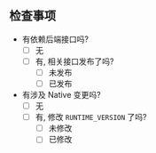 ## 检查事项

-   有依赖后端接口吗?
    -   [ ] 无
    -   [ ] 有, 相关接口发布了吗?
        -   [ ] 未发布
        -   [ ] 已发布
-   有涉及 Native 变更吗?
    -   [ ] 无
    -   [ ] 有, 修改 `RUNTIME_VERSION` 了吗?
        -   [ ] 未修改
        -   [ ] 已修改

